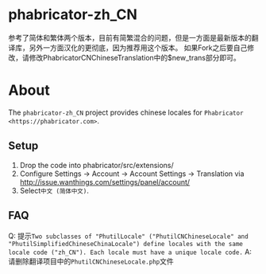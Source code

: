 # phabricator-zh_CN
参考了简体和繁体两个版本，目前有简繁混合的问题，但是一方面是最新版本的翻译库，另外一方面汉化的更彻底，因为推荐用这个版本。
如果Fork之后要自己修改，请修改PhabricatorCNChineseTranslation中的$new_trans部分即可。

About
=====

The ``phabricator-zh_CN`` project provides chinese locales for `Phabricator <https://phabricator.com>`.

Setup
-----

1. Drop the code into phabricator/src/extensions/
2. Configure Settings -> Account -> Account Settings -> Translation via http://issue.wanthings.com/settings/panel/account/
3. Select`中文 (简体中文)`.


FAQ
-----
Q: 提示`Two subclasses of "PhutilLocale" ("PhutilCNChineseLocale" and "PhutilSimplifiedChineseChinaLocale") define locales with the same locale code ("zh_CN"). Each locale must have a unique locale code.`
A: 请删除翻译项目中的`PhutilCNChineseLocale.php`文件

